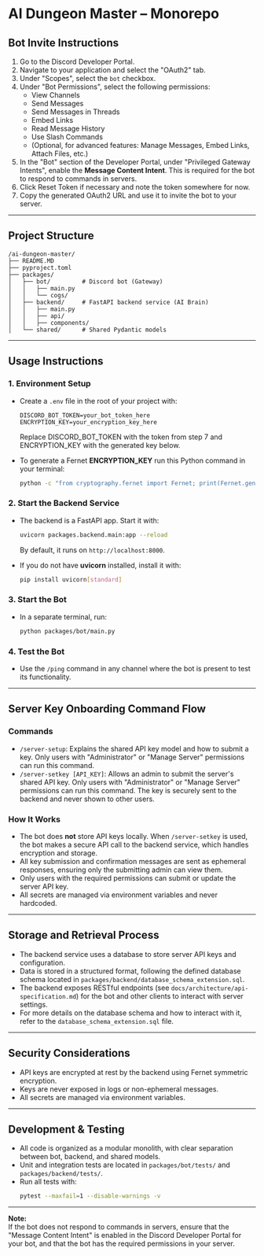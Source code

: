 # AI Dungeon Master – Monorepo

## Bot Invite Instructions
1. Go to the Discord Developer Portal.
2. Navigate to your application and select the "OAuth2" tab.
3. Under "Scopes", select the `bot` checkbox.
4. Under "Bot Permissions", select the following permissions:
   - View Channels
   - Send Messages
   - Send Messages in Threads
   - Embed Links
   - Read Message History
   - Use Slash Commands
   - (Optional, for advanced features: Manage Messages, Embed Links, Attach Files, etc.)
5. In the "Bot" section of the Developer Portal, under "Privileged Gateway Intents", enable the **Message Content Intent**. This is required for the bot to respond to commands in servers.
6. Click Reset Token if necessary and note the token somewhere for now.
7. Copy the generated OAuth2 URL and use it to invite the bot to your server.

---

## Project Structure

```
/ai-dungeon-master/
├── README.MD
├── pyproject.toml
├── packages/
│   ├── bot/         # Discord bot (Gateway)
│   │   ├── main.py
│   │   └── cogs/
│   ├── backend/     # FastAPI backend service (AI Brain)
│   │   ├── main.py
│   │   ├── api/
│   │   ├── components/
│   └── shared/      # Shared Pydantic models
```

---

## Usage Instructions

### 1. Environment Setup

- Create a `.env` file in the root of your project with:
  ```
  DISCORD_BOT_TOKEN=your_bot_token_here
  ENCRYPTION_KEY=your_encryption_key_here
  ```
  Replace DISCORD_BOT_TOKEN with the token from step 7 and ENCRYPTION_KEY with the generated key below.

- To generate a Fernet **ENCRYPTION_KEY** run this Python command in your terminal:
  ```bash
  python -c "from cryptography.fernet import Fernet; print(Fernet.generate_key().decode())"
  ```


### 2. Start the Backend Service

- The backend is a FastAPI app. Start it with:
  ```bash
  uvicorn packages.backend.main:app --reload
  ```
  By default, it runs on `http://localhost:8000`.

- If you do not have **uvicorn** installed, install it with:
  ```bash
  pip install uvicorn[standard]
  ```

### 3. Start the Bot

- In a separate terminal, run:
  ```bash
  python packages/bot/main.py
  ```

### 4. Test the Bot

- Use the `/ping` command in any channel where the bot is present to test its functionality.

---

## Server Key Onboarding Command Flow

### Commands

- `/server-setup`: Explains the shared API key model and how to submit a key. Only users with "Administrator" or "Manage Server" permissions can run this command.
- `/server-setkey [API_KEY]`: Allows an admin to submit the server's shared API key. Only users with "Administrator" or "Manage Server" permissions can run this command. The key is securely sent to the backend and never shown to other users.

### How It Works

- The bot does **not** store API keys locally. When `/server-setkey` is used, the bot makes a secure API call to the backend service, which handles encryption and storage.
- All key submission and confirmation messages are sent as ephemeral responses, ensuring only the submitting admin can view them.
- Only users with the required permissions can submit or update the server API key.
- All secrets are managed via environment variables and never hardcoded.

---

## Storage and Retrieval Process

- The backend service uses a database to store server API keys and configuration.
- Data is stored in a structured format, following the defined database schema located in `packages/backend/database_schema_extension.sql`.
- The backend exposes RESTful endpoints (see `docs/architecture/api-specification.md`) for the bot and other clients to interact with server settings.
- For more details on the database schema and how to interact with it, refer to the `database_schema_extension.sql` file.

---

## Security Considerations

- API keys are encrypted at rest by the backend using Fernet symmetric encryption.
- Keys are never exposed in logs or non-ephemeral messages.
- All secrets are managed via environment variables.

---

## Development & Testing

- All code is organized as a modular monolith, with clear separation between bot, backend, and shared models.
- Unit and integration tests are located in `packages/bot/tests/` and `packages/backend/tests/`.
- Run all tests with:
  ```bash
  pytest --maxfail=1 --disable-warnings -v
  ```

---

**Note:**  
If the bot does not respond to commands in servers, ensure that the "Message Content Intent" is enabled in the Discord Developer Portal for your bot, and that the bot has the required permissions in your server.
